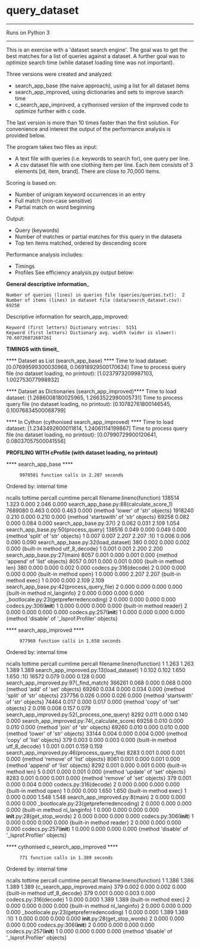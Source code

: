 # query_dataset

*****
Runs on Python 3
*****

This is an exercise with a 'dataset search engine'. The goal was to 
get the best matches for a list of queries against a dataset. A further goal was to 
optimize search time (while dataset loading time was not important). 

Three versions were created and analyzed:
* search_app_base (the naive approach), using a list for all dataset items
* search_app_improved, using dictionaries and sets to improve search time
* c_search_app_improved, a cythonised version of the improved code to optimize further with c code.

The last version is more than 10 times faster than the first solution. 
For convenience and interest the output of the performance analysis is 
provided below. 

The program takes two files as input: 
* A text file with queries (i.e. keywords to search for), one query per line. 
* A csv dataset file with one clothing item per line. Each item 
  consists of 3 elements [id, item, brand]. There are close to 70,000 items. 

Scoring is based on: 
* Number of unigram keyword occurrences in an entry 
* Full match (non-case sensitive) 
* Partial match on word beginning 

Output: 
* Query (keywords) 
* Number of matches or partial matches for this query in the dataseta 
* Top ten items matched, ordered by descending score 

Performance analysis includes: 
* Timings 
* Profiles 
See efficiency analysis.py output below: 

______General descriptive information_______

    Number of queries (lines) in queries file (queries/queries.txt):  2
    Number of items (lines) in dataset file (data/search_dataset.csv):  69258

Descriptive information for search_app_improved: 

    Keyword (first letters) Dictionary entries:  5151
    Keyword (first letters) Dictionary avg. width (wider is slower):  70.60726072607261


________TIMINGS with timeit_________

**** Dataset as List (search_app_base) ****
Time to load dataset: 
[0.07699599300030968, 0.06918929500170634]
Time to process query file (no dataset loading, no printout): 
[1.0237973209987103, 1.002753077998932]


**** Dataset as Dictionaries (search_app_improved)****
Time to load dataset: 
[1.2686008180025965, 1.2663522990005731]
Time to process query file (no dataset loading, no printout): 
[0.10782761800146545, 0.10076834500068799]


**** In Cython (cythonised search_app_improved) ****
Time to load dataset: 
[1.2343492600011814, 1.24061114199867]
Time to process query file (no dataset loading, no printout): 
[0.07990729900120641, 0.08037057500041556]



______PROFILING WITH cProfile (with dataset loading, no printout)______
 
**** search_app_base ****

         9970501 function calls in 2.207 seconds

   Ordered by: internal time

   ncalls  tottime  percall  cumtime  percall filename:lineno(function)
   138514    1.323    0.000    2.046    0.000 search_app_base.py:88(calculate_score_1)
  7689080    0.463    0.000    0.463    0.000 {method 'lower' of 'str' objects}
  1918240    0.210    0.000    0.210    0.000 {method 'startswith' of 'str' objects}
    69258    0.082    0.000    0.084    0.000 search_app_base.py:37(<genexpr>)
        2    0.062    0.031    2.109    1.054 search_app_base.py:50(process_query)
   138516    0.049    0.000    0.049    0.000 {method 'split' of 'str' objects}
        1    0.007    0.007    2.207    2.207 <string>:1(<module>)
        1    0.006    0.006    0.090    0.090 search_app_base.py:32(load_dataset)
      380    0.002    0.000    0.002    0.000 {built-in method utf_8_decode}
        1    0.001    0.001    2.200    2.200 search_app_base.py:27(main)
     8057    0.001    0.000    0.001    0.000 {method 'append' of 'list' objects}
     8057    0.001    0.000    0.001    0.000 {built-in method len}
      380    0.000    0.000    0.002    0.000 codecs.py:316(decode)
        2    0.000    0.000    0.000    0.000 {built-in method open}
        1    0.000    0.000    2.207    2.207 {built-in method exec}
        1    0.000    0.000    2.109    2.109 search_app_base.py:42(process_query_file)
        2    0.000    0.000    0.000    0.000 {built-in method nl_langinfo}
        2    0.000    0.000    0.000    0.000 _bootlocale.py:23(getpreferredencoding)
        2    0.000    0.000    0.000    0.000 codecs.py:306(__init__)
        1    0.000    0.000    0.000    0.000 {built-in method reader}
        2    0.000    0.000    0.000    0.000 codecs.py:257(__init__)
        1    0.000    0.000    0.000    0.000 {method 'disable' of '_lsprof.Profiler' objects}


 
**** search_app_improved ****

         977969 function calls in 1.650 seconds

   Ordered by: internal time

   ncalls  tottime  percall  cumtime  percall filename:lineno(function)
        1    1.263    1.263    1.389    1.389 search_app_improved.py:13(load_dataset)
        1    0.102    0.102    1.650    1.650 <string>:1(<module>)
    16572    0.079    0.000    0.128    0.000 search_app_improved.py:97(_find_match)
   366261    0.068    0.000    0.068    0.000 {method 'add' of 'set' objects}
    69260    0.034    0.000    0.034    0.000 {method 'split' of 'str' objects}
   237756    0.026    0.000    0.026    0.000 {method 'startswith' of 'str' objects}
    74464    0.017    0.000    0.017    0.000 {method 'copy' of 'set' objects}
        2    0.016    0.008    0.157    0.079 search_app_improved.py:52(_process_one_query)
     8292    0.011    0.000    0.140    0.000 search_app_improved.py:74(_calculate_score)
    69258    0.010    0.000    0.010    0.000 {method 'join' of 'str' objects}
    69260    0.010    0.000    0.010    0.000 {method 'lower' of 'str' objects}
    33144    0.004    0.000    0.004    0.000 {method 'copy' of 'list' objects}
      379    0.003    0.000    0.003    0.000 {built-in method utf_8_decode}
        1    0.001    0.001    0.159    0.159 search_app_improved.py:46(process_query_file)
     8283    0.001    0.000    0.001    0.000 {method 'remove' of 'list' objects}
     8061    0.001    0.000    0.001    0.000 {method 'append' of 'list' objects}
     8292    0.001    0.000    0.001    0.000 {built-in method len}
        5    0.001    0.000    0.001    0.000 {method 'update' of 'set' objects}
     8283    0.001    0.000    0.001    0.000 {method 'remove' of 'set' objects}
      379    0.001    0.000    0.004    0.000 codecs.py:316(decode)
        2    0.000    0.000    0.000    0.000 {built-in method open}
        1    0.000    0.000    1.650    1.650 {built-in method exec}
        1    0.000    0.000    1.548    1.548 search_app_improved.py:8(main)
        2    0.000    0.000    0.000    0.000 _bootlocale.py:23(getpreferredencoding)
        2    0.000    0.000    0.000    0.000 {built-in method nl_langinfo}
        1    0.000    0.000    0.000    0.000 __init__.py:28(get_stop_words)
        2    0.000    0.000    0.000    0.000 codecs.py:306(__init__)
        1    0.000    0.000    0.000    0.000 {built-in method reader}
        2    0.000    0.000    0.000    0.000 codecs.py:257(__init__)
        1    0.000    0.000    0.000    0.000 {method 'disable' of '_lsprof.Profiler' objects}


 
**** cythonised c_search_app_improved ****

         771 function calls in 1.389 seconds

   Ordered by: internal time

   ncalls  tottime  percall  cumtime  percall filename:lineno(function)
        1    1.386    1.386    1.389    1.389 {c_search_app_improved.main}
      379    0.002    0.000    0.002    0.000 {built-in method utf_8_decode}
      379    0.001    0.000    0.003    0.000 codecs.py:316(decode)
        1    0.000    0.000    1.389    1.389 {built-in method exec}
        2    0.000    0.000    0.000    0.000 {built-in method nl_langinfo}
        2    0.000    0.000    0.000    0.000 _bootlocale.py:23(getpreferredencoding)
        1    0.000    0.000    1.389    1.389 <string>:1(<module>)
        1    0.000    0.000    0.000    0.000 __init__.py:28(get_stop_words)
        2    0.000    0.000    0.000    0.000 codecs.py:306(__init__)
        2    0.000    0.000    0.000    0.000 codecs.py:257(__init__)
        1    0.000    0.000    0.000    0.000 {method 'disable' of '_lsprof.Profiler' objects}


